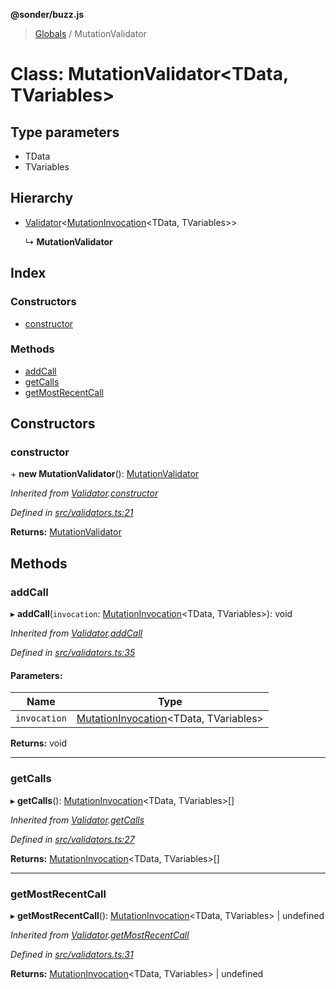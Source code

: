 **@sonder/buzz.js**

> [Globals](../README.md) / MutationValidator

# Class: MutationValidator\<**TData, TVariables**>

## Type parameters

- TData
- TVariables

## Hierarchy

- [Validator](validator.md)\<[MutationInvocation](../interfaces/mutationinvocation.md)\<TData, TVariables>>

  ↳ **MutationValidator**

## Index

### Constructors

- [constructor](mutationvalidator.md#constructor)

### Methods

- [addCall](mutationvalidator.md#addcall)
- [getCalls](mutationvalidator.md#getcalls)
- [getMostRecentCall](mutationvalidator.md#getmostrecentcall)

## Constructors

### constructor

\+ **new MutationValidator**(): [MutationValidator](mutationvalidator.md)

_Inherited from [Validator](validator.md).[constructor](validator.md#constructor)_

_Defined in [src/validators.ts:21](https://github.com/Flatbook/buzz.js/blob/b152cb2/src/validators.ts#L21)_

**Returns:** [MutationValidator](mutationvalidator.md)

## Methods

### addCall

▸ **addCall**(`invocation`: [MutationInvocation](../interfaces/mutationinvocation.md)\<TData, TVariables>): void

_Inherited from [Validator](validator.md).[addCall](validator.md#addcall)_

_Defined in [src/validators.ts:35](https://github.com/Flatbook/buzz.js/blob/b152cb2/src/validators.ts#L35)_

#### Parameters:

| Name         | Type                                                                          |
| ------------ | ----------------------------------------------------------------------------- |
| `invocation` | [MutationInvocation](../interfaces/mutationinvocation.md)\<TData, TVariables> |

**Returns:** void

---

### getCalls

▸ **getCalls**(): [MutationInvocation](../interfaces/mutationinvocation.md)\<TData, TVariables>[]

_Inherited from [Validator](validator.md).[getCalls](validator.md#getcalls)_

_Defined in [src/validators.ts:27](https://github.com/Flatbook/buzz.js/blob/b152cb2/src/validators.ts#L27)_

**Returns:** [MutationInvocation](../interfaces/mutationinvocation.md)\<TData, TVariables>[]

---

### getMostRecentCall

▸ **getMostRecentCall**(): [MutationInvocation](../interfaces/mutationinvocation.md)\<TData, TVariables> \| undefined

_Inherited from [Validator](validator.md).[getMostRecentCall](validator.md#getmostrecentcall)_

_Defined in [src/validators.ts:31](https://github.com/Flatbook/buzz.js/blob/b152cb2/src/validators.ts#L31)_

**Returns:** [MutationInvocation](../interfaces/mutationinvocation.md)\<TData, TVariables> \| undefined
